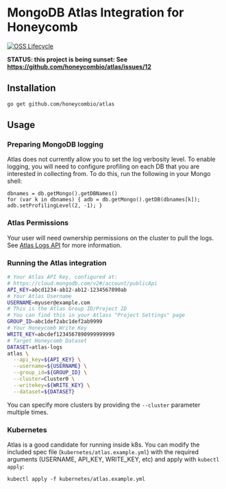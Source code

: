 # MongoDB Atlas Integration for Honeycomb

[![OSS Lifecycle](https://img.shields.io/osslifecycle/honeycombio/atlas?color=pink)](https://github.com/honeycombio/home/blob/main/honeycomb-oss-lifecycle-and-practices.md)

**STATUS: this project is being sunset: See https://github.com/honeycombio/atlas/issues/12**

## Installation

```
go get github.com/honeycombio/atlas
```

## Usage

### Preparing MongoDB logging

Atlas does not currently allow you to set the log verbosity level. To enable logging, you will need to configure profiling on each DB that you are interested in collecting from. To do this, run the following in your Mongo shell:

```
dbnames = db.getMongo().getDBNames()
for (var k in dbnames) { adb = db.getMongo().getDB(dbnames[k]); adb.setProfilingLevel(2, -1); }
```

### Atlas Permissions

Your user will need ownership permissions on the cluster to pull the logs. See [Atlas Logs API](https://docs.atlas.mongodb.com/reference/api/logs/) for more information.

### Running the Atlas integration

```bash
# Your Atlas API Key, configured at:
# https://cloud.mongodb.com/v2#/account/publicApi
API_KEY=abcd1234-ab12-ab12-1234567890ab
# Your Atlas Username
USERNAME=myuser@example.com
# This is the Atlas Group ID/Project ID
# You can find this in your Atlass "Project Settings" page
GROUP_ID=abc1def2abc1def2ab9999
# Your Honeycomb Write Key
WRITE_KEY=abcdef1234567890999999999
# Target Honeycomb Dataset
DATASET=atlas-logs
atlas \
  --api_key=${API_KEY} \
  --username=${USERNAME} \
  --group_id=${GROUP_ID} \
  --cluster=Cluster0 \
  --writekey=${WRITE_KEY} \
  --dataset=${DATASET}
```

You can specify more clusters by providing the ``--cluster`` parameter multiple times.

### Kubernetes

Atlas is a good candidate for running inside k8s. You can modify the included spec file (`kubernetes/atlas.example.yml`) with the required arguments (USERNAME, API_KEY, WRITE_KEY, etc) and apply with `kubectl apply`:

```
kubectl apply -f kubernetes/atlas.example.yml
```
